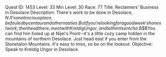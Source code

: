 Quest ID: 1453
Level: 33
Min Level: 30
Race: 77
Title: Reclaimers' Business in Desolace
Description: There's work to be done in Desolace, $N. It's an atrocious place, befouled by centaur and other nasties. But if you're looking for a good week's honest work, then head there, meet with Kreldig Ungor, and tell him I sentcha.$B$BYou can find him holed up at Nijel's Point--it's a little cozy camp hidden in the mountains of northern Desolace. Just head east if you enter from the Stonetalon Mountains. It's easy to miss, so be on the lookout.
Objective: Speak to Kreldig Ungor in Desolace.
